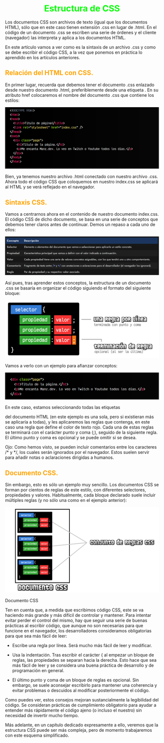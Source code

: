 # <span style="color:lime"><center>Estructura de CSS</center></span>

Los documentos CSS son archivos de texto (igual que los documentos HTML), sólo que en este caso tienen extensión .css en lugar de .html. En el código de un documento .css se escriben una serie de órdenes y el cliente (navegador) las interpreta y aplica a los documentos HTML.

En este artículo vamos a ver como es la sintaxis de un archivo .css y como se debe escribir el código CSS, a la vez que ponemos en práctica lo aprendido en los artículos anteriores.

## <span style="color:orange">Relación del HTML con CSS.</span>
En primer lugar, recuerda que debemos tener el documento .css enlazado desde nuestro documento .html, preferiblemente desde una etiqueta <link rel="stylesheet">. En su atributo href colocaremos el nombre del documento .css que contiene los estilos:

![alt text](./imagenes-estructura-css/image.png)

Bien, ya tenemos nuestro archivo .html conectado con nuestro archivo .css. Ahora todo el código CSS que coloquemos en nuestro index.css se aplicará al HTML y se verá reflejado en el navegador.

## <span style="color:orange">Sintaxis CSS.</span>
Vamos a centrarnos ahora en el contenido de nuestro documento index.css. El código CSS de dicho documento, se basa en una serie de conceptos que debemos tener claros antes de continuar. Demos un repaso a cada uno de ellos:

![alt text](./imagenes-estructura-css/image-1.png)

Así pues, tras aprender estos conceptos, la estructura de un documento .css se basaría en organizar el código siguiendo el formato del siguiente bloque:

![alt text](./imagenes-estructura-css/sintaxis-visual.png)

Vamos a verlo con un ejemplo para afianzar conceptos:

![alt text](./imagenes-estructura-css/image-2.png)

En este caso, estamos seleccionando todas las etiquetas <p> del documento HTML (en este ejemplo es una sola, pero si existieran más se aplicaría a todas), y les aplicaremos las reglas que contenga, en este caso una regla que define el color de texto rojo. Cada una de estas reglas se terminará con el carácter punto y coma (;), seguido de la siguiente regla. El último punto y coma es opcional y se puede omitir si se desea.

  Ojo: Como hemos visto, se pueden incluir comentarios entre los caracteres /* y */, los cuales serán ignorados por el navegador. Estos suelen servir para añadir notas o aclaraciones dirigidas a humanos.

## <span style="color:orange">Documento CSS.</span>
Sin embargo, esto es sólo un ejemplo muy sencillo. Los documentos CSS se forman por cientos de reglas de este estilo, con diferentes selectores, propiedades y valores. Habitualmente, cada bloque declarado suele incluir múltiples reglas (y no sólo una como en el ejemplo anterior):

![alt text](./imagenes-estructura-css/documento-css.png)

Documento CSS

Ten en cuenta que, a medida que escribimos código CSS, este se va haciendo más grande y más difícil de controlar y mantener. Para intentar evitar perder el control del mismo, hay que seguir una serie de buenas prácticas al escribir código, que aunque no son necesarias para que funcione en el navegador, los desarrolladores consideramos obligatorias para que sea más fácil de leer:

   - Escribe una regla por línea. Será mucho más fácil de leer y modificar.

   - Usa la indentación. Tras escribir el carácter { al empezar un bloque de reglas, las propiedades se separan hacia la derecha. Esto hace que sea más fácil de leer y se considera una buena práctica de desarrollo y de programación en general.

   - El último punto y coma de un bloque de reglas es opcional. Sin embargo, se suele aconsejar escribirlo para mantener una coherencia y evitar problemas o descuidos al modificar posteriormente el código.

Como puedes ver, estos consejos mejoran sustancialmente la legibilidad del código. Se consideran prácticas de cumplimiento obligatorio para ayudar a entender más rápidamente el código ajeno (o incluso el nuestro) sin necesidad de invertir mucho tiempo.

Más adelante, en un capítulo dedicado expresamente a ello, veremos que la estructura CSS puede ser más compleja, pero de momento trabajaremos con este esquema simplificado.

